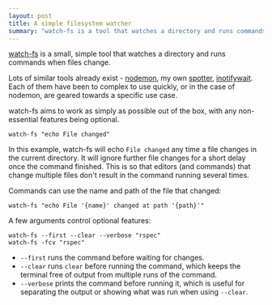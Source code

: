 ```yaml
---
layout: post
title: A simple filesystem watcher
summary: "watch-fs is a tool that watches a directory and runs commands when files change"
---
```


[watch-fs](https://github.com/borntyping/watch-fs) is a small, simple tool that watches a directory and runs commands when files change.

Lots of similar tools already exist - [nodemon](https://github.com/remy/nodemon), my own [spotter](https://github.com/borntyping/spotter), [inotifywait](https://github.com/rvoicilas/inotify-tools/wiki). Each of them have been to complex to use quickly, or in the case of nodemon, are geared towards a specific use case.

watch-fs aims to work as simply as possible out of the box, with any non-essential features being optional.

    watch-fs "echo File changed"

In this example, watch-fs will echo `File changed` any time a file changes in the current directory. It will ignore further file changes for a short delay once the command finished. This is so that editors (and commands) that change multiple files don't result in the command running several times.

Commands can use the name and path of the file that changed:

    watch-fs "echo File '{name}' changed at path '{path}'"

A few arguments control optional features:

    watch-fs --first --clear --verbose "rspec"
    watch-fs -fcv "rspec"

* `--first` runs the command before waiting for changes.
* `--clear` runs `clear` before running the command, which keeps the terminal free of output from multiple runs of the command.
* `--verbose` prints the command before running it, which is useful for separating the output or showing what was run when using `--clear`.